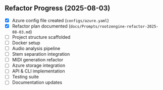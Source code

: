 ## Refactor Progress (2025-08-03)

- [x] Azure config file created (`configs/azure.yaml`)
- [x] Refactor plan documented (`docs/Prompts/rootzengine-refactor-2025-08-03.md`)
- [ ] Project structure scaffolded
- [ ] Docker setup
- [ ] Audio analysis pipeline
- [ ] Stem separation integration
- [ ] MIDI generation refactor
- [ ] Azure storage integration
- [ ] API & CLI implementation
- [ ] Testing suite
- [ ] Documentation updates